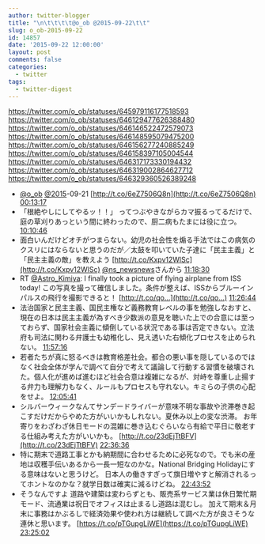 ```yaml
---
author: twitter-blogger
title: "\n\t\t\t\t@o_ob @2015-09-22\t\t"
slug: o_ob-2015-09-22
id: 14857
date: '2015-09-22 12:00:00'
layout: post
comments: false
categories:
  - twitter
tags:
  - twitter-digest
---
```


https://twitter.com/o_ob/statuses/645979116177518593 https://twitter.com/o_ob/statuses/646129477626388480 https://twitter.com/o_ob/statuses/646146522472579073 https://twitter.com/o_ob/statuses/646148595079475200 https://twitter.com/o_ob/statuses/646156277240885249 https://twitter.com/o_ob/statuses/646158397105004544 https://twitter.com/o_ob/statuses/646317173330194432 https://twitter.com/o_ob/statuses/646319002864627712 https://twitter.com/o_ob/statuses/646329360526389248  

*   [@o_ob](https://twitter.com/o_ob) [@2015](https://twitter.com/2015)-09-21 [http://t.co/6eZ7506Q8n](http://t.co/6eZ7506Q8n) [00:13:17](https://twitter.com/o_ob/statuses/645979116177518593)
*   「根絶やしにしてやるッ！！」 ってつぶやきながらカマ振るってるだけで、庭の草刈りあっという間に終わったので、厨二病もたまには役に立つ。 [10:10:46](https://twitter.com/o_ob/statuses/646129477626388480)
*   面白いんだけどオチがつまらない。幼児の社会性を煽る手法ではこの病気のクスリにはならないと思うのだが／太鼓を叩いていた子達に「民主主義」と「民主主義の敵」を教えよう [http://t.co/Kxpv12WlSc](http://t.co/Kxpv12WlSc) [@ns_newsnews](https://twitter.com/ns_newsnews)さんから [11:18:30](https://twitter.com/o_ob/statuses/646146522472579073)
*   RT [@Astro_Kimiya](https://twitter.com/Astro_Kimiya): I finally took a picture of flying airplane from ISS today! この写真を撮って確信しました。条件が整えば、ISSからブルーインパルスの飛行を撮影できると！ [http://t.co/qo…](http://t.co/qo…) [11:26:44](https://twitter.com/o_ob/statuses/646148595079475200)
*   法治国家と民主主義、国民主権など義務教育レベルの事を勉強しなおすと、現在の日本は民主主義が為すべき少数派の意見を聴いた上での合意には至っておらず、国家社会主義に傾倒している状況である事は否定できない。立法府も司法に関わる弁護士も幼稚化し、見え透いた右傾化プロセスを止められない。 [11:57:16](https://twitter.com/o_ob/statuses/646156277240885249)
*   若者たちが真に怒るべきは教育格差社会。都合の悪い事を隠しているのではなく社会全体が学んで調べて自分で考えて議論して行動する習慣を破壊された。個人化が進めば進むほど社会合意は複雑になるが、対峙を尊重し止揚する弁力も理解力もなく、ルールもプロセスも守れない。キミらの子供の心配をせよ。 [12:05:41](https://twitter.com/o_ob/statuses/646158397105004544)
*   シルバーウィークなんてサンデードライバーが意味不明な事故や渋滞巻き起こすだけだからやめた方がいいかもしれない。夏休み以上の変な渋滞。 お年寄りをわざわざ休日モードの混雑に巻き込むぐらいなら有給で平日に敬老する仕組み考えた方がいいかも。 [http://t.co/23dEjTtBFV](http://t.co/23dEjTtBFV) [22:36:36](https://twitter.com/o_ob/statuses/646317173330194432)
*   特に期末で道路工事とかも納期間に合わせるために必死なので。でも米の産地は収穫手伝いあるから一長一短なのかな。National Bridging Holidayにする意味はないと思うけど。 日本人の働きすぎって旗日増やすと解消されるってホントなのかな？就学日数は確実に減るけどね。 [22:43:52](https://twitter.com/o_ob/statuses/646319002864627712)
*   そうなんですよ 道路や建築は変わらずとも、販売系サービス業は休日繁忙期モード、流通業は祝日でオフィスは止まるし道路は混むし。 加えて期末＆月末に事務はかぶるしで経済効果や使われ方は継続して調べた方が良さそうな連休と思います。 [https://t.co/pTGupgLiWE](https://t.co/pTGupgLiWE) [23:25:02](https://twitter.com/o_ob/statuses/646329360526389248)